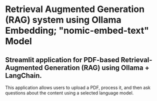 # Retrieval Augmented Generation (RAG) system using Ollama Embedding; "nomic-embed-text" Model

## Streamlit application for PDF-based Retrieval-Augmented Generation (RAG) using Ollama + LangChain.

This application allows users to upload a PDF, process it,
and then ask questions about the content using a selected language model.
